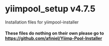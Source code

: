 # yiimpool_setup v4.7.5

Installation files for yiimpool-installer

#### These files do nothing on their own please go to https://github.com/afiniel/Yiimp-Pool-Installer
